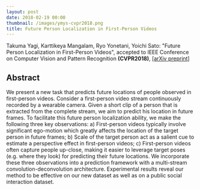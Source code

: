 ```yaml
---
layout: post
date: 2018-02-19 00:00
thumbnail: /images/ymys-cvpr2018.png
title: Future Person Localization in First-Person Videos
---
```


Takuma Yagi, Karttikeya Mangalam, Ryo Yonetani, Yoichi Sato: "Future Person Localization in First-Person Videos", accepted to IEEE Conference on Computer Vision and Pattern Recognition **(CVPR2018)**, [[arXiv preprint]](https://arxiv.org/abs/1711.11217)

<!--more-->

## Abstract

We present a new task that predicts future locations of people observed in first-person videos. Consider a first-person video stream continuously recorded by a wearable camera. Given a short clip of a person that is extracted from the complete stream, we aim to predict his location in future frames. To facilitate this future person localization ability, we make the following three key observations: a) First-person videos typically involve significant ego-motion which greatly affects the location of the target person in future frames; b) Scale of the target person act as a salient cue to estimate a perspective effect in first-person videos; c) First-person videos often capture people up-close, making it easier to leverage target poses (e.g. where they look) for predicting their future locations. We incorporate these three observations into a prediction framework with a multi-stream convolution-deconvolution architecture. Experimental results reveal our method to be effective on our new dataset as well as on a public social interaction dataset.

